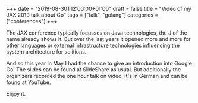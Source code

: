 +++
date = "2019-08-30T12:00:00+01:00"
draft = false
title = "Video of my JAX 2019 talk about Go"
tags = ["talk", "golang"]
categories = ["conferences"]
+++

The JAX conference typically focusses on Java technologies, the J of the
name already shows it. But over the last years it opened more and more
for other languages or external infrastructure technologies influencing the
system architecture for solitions.

And so this year in May I had the chance to give an introduction into
Google Go. The slides can be found at SlideShare as usual. But additionally
the organizers recorded the one hour talk on video. It's in German and
can be found at YouTube.

Enjoy it. 